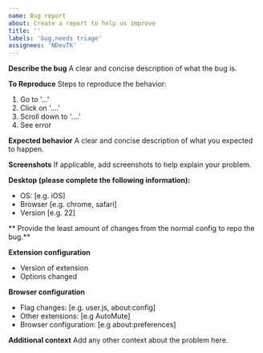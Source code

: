 ```yaml
---
name: Bug report
about: Create a report to help us improve
title: ''
labels: 'bug,needs triage'
assignees: 'NDevTK'
---
```


**Describe the bug**
A clear and concise description of what the bug is.

**To Reproduce**
Steps to reproduce the behavior:

1. Go to '...'
2. Click on '....'
3. Scroll down to '....'
4. See error

**Expected behavior**
A clear and concise description of what you expected to happen.

**Screenshots**
If applicable, add screenshots to help explain your problem.

**Desktop (please complete the following information):**

- OS: [e.g. iOS]
- Browser [e.g. chrome, safari]
- Version [e.g. 22]

** Provide the least amount of changes from the normal config to repo the bug.**

**Extension configuration**

- Version of extension
- Options changed

**Browser configuration**

- Flag changes: [e.g. user.js, about:config]
- Other extensions: [e.g AutoMute]
- Browser configuration: [e.g about:preferences]

**Additional context**
Add any other context about the problem here.
